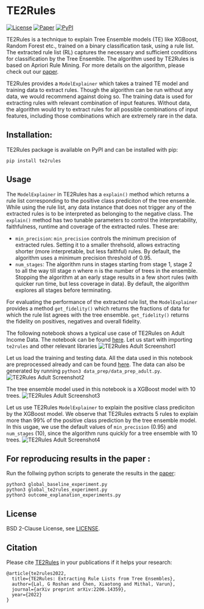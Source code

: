 # TE2Rules
[![License](https://img.shields.io/badge/license-BSD-green.svg)](https://github.com/groshanlal/TE2Rules/blob/master/LICENSE)
[![Paper](http://img.shields.io/badge/cs.LG-arXiv%3A2206.14359-orange.svg)](https://arxiv.org/abs/2206.14359)
[![PyPI](https://img.shields.io/pypi/v/te2rules?color=blue)](https://pypi.org/project/te2rules/)


TE2Rules is a technique to explain Tree Ensemble models (TE) like XGBoost, Random Forest etc., trained on a binary classification task, using a rule list. The extracted rule list (RL) captures the necessary and sufficient conditions for classification by the Tree Ensemble. The algorithm used by TE2Rules is based on Apriori Rule Mining. For more details on the algorithm, please check out our [paper](https://arxiv.org/abs/2206.14359).

TE2Rules provides a ```ModelExplainer``` which takes a trained TE model and training data to extract rules. Though the algorithm can be run without any data, we would recommend against doing so. The training data is used for extracting rules with relevant combination of input features. Without data, the algorithm would try to extract rules for all possible combinations of input features, including those combinations which are extremely rare in the data. 


## Installation:
TE2Rules package is available on PyPI and can be installed with pip:
```
pip install te2rules
```

## Usage

The ```ModelExplainer``` in TE2Rules has a ```explain()``` method which returns a rule list corresponding to the positive class prediciton of the tree ensemble. While using the rule list, any data instance that does not trigger any of the extracted rules is to be interpreted as belonging to the negative class. The ```explain()``` method has two tunable parameters to control the interpretability, faithfulness, runtime and coverage of the extracted rules. These are: 
- ```min_precision```: ```min_precision``` controls the minimum precision of extracted rules. Setting it to a smaller threhsold, allows extracting shorter (more interpretable, but less faithful) rules. By default, the algorithm uses a minimum precision threshold of 0.95.  
- ```num_stages```: The algorithm runs in stages starting from stage 1, stage 2 to all the way till stage n where n is the number of trees in the ensemble. Stopping the algorithm at an early stage  results in a few short rules (with quicker run time, but less coverage in data). By default, the algorithm explores all stages before terminating.

For evaluating the performance of the extracted rule list, the ```ModelExplainer``` provides a method ```get_fidelity()``` which returns the fractions of data for which the rule list agrees with the tree ensemble. ```get_fidelity()``` returns the fidelity on positives, negatives and overall fidelity. 

The following notebook shows a typical use case of TE2Rules on Adult Income Data. The notebook can be found [here](https://github.com/groshanlal/TE2Rules/blob/master/notebooks/demo-adult-income.ipynb). Let us start with importing ```te2rules``` and other relevant libraries
![TE2Rules Adult Screenshot1](docs/images/1-intro.png)

Let us load the training and testing data. All the data used in this notebook are preprocessed already and can be found [here](https://github.com/groshanlal/TE2Rules/tree/master/data). The data can also be generated by running ```python3 data_prep/data_prep_adult.py```.
![TE2Rules Adult Screenshot2](docs/images/2-data.png)

The tree ensemble model used in this notebook is a XGBoost model with 10 trees.
![TE2Rules Adult Screenshot3](docs/images/3-train.png)

Let us use TE2Rules ```ModelExplainer``` to explain the positive class prediciton by the XGBoost model. We observe that TE2Rules extracts 5 rules to explain more than 99% of the positive class prediction by the tree ensemble model. In this usgae, we use the default values of ```min_precision``` (0.95) and  ```num_stages``` (10), since the algorithm runs quickly for a tree ensemble with 10 trees.
![TE2Rules Adult Screenshot4](docs/images/4-explain.png)

## For reproducing results in the paper :
Run the follwing python scripts to generate the results in the [paper](https://arxiv.org/abs/2206.14359):
```
python3 global_baseline_experiment.py
python3 global_te2rules_experiment.py
python3 outcome_explanation_experiments.py
``` 

## License
BSD 2-Clause License, see [LICENSE](https://github.com/groshanlal/TE2Rules/blob/master/LICENSE).

## Citation
Please cite [TE2Rules](https://arxiv.org/abs/2206.14359) in your publications if it helps your research:
```
@article{te2rules2022,
  title={TE2Rules: Extracting Rule Lists from Tree Ensembles},
  author={Lal, G Roshan and Chen, Xiaotong and Mithal, Varun},
  journal={arXiv preprint arXiv:2206.14359},
  year={2022}
}
```
